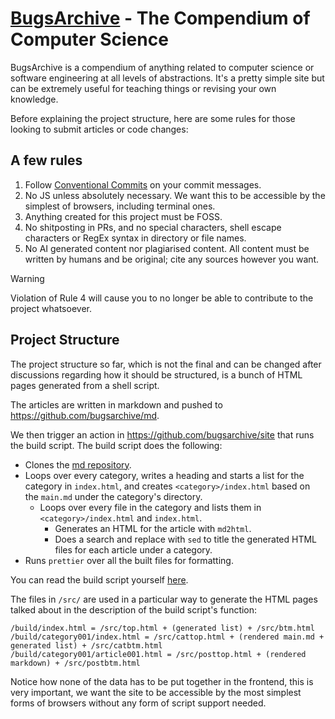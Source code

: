 # [BugsArchive](https://bugs.lewoof.xyz) - The Compendium of Computer Science

BugsArchive is a compendium of anything related to computer science or software engineering at all levels of abstractions.
It's a pretty simple site but can be extremely useful for teaching things or revising your own knowledge.

Before explaining the project structure, here are some rules for those looking to submit articles or code changes:

## A few rules

1. Follow [Conventional Commits](https://www.conventionalcommits.org/en/v1.0.0/) on your commit messages.
2. No JS unless absolutely necessary. We want this to be accessible by the simplest of browsers, including terminal ones.
3. Anything created for this project must be FOSS.
4. No shitposting in PRs, and no special characters, shell escape characters or RegEx syntax in directory or file names.
5. No AI generated content nor plagiarised content. All content must be written by humans and be original; cite any sources however you want.

> [!WARNING]
> Violation of Rule 4 will cause you to no longer be able to contribute to the project whatsoever.

## Project Structure

The project structure so far, which is not the final and can be changed after discussions regarding how it should be structured, is a bunch of HTML pages generated from a shell script.

The articles are written in markdown and pushed to <https://github.com/bugsarchive/md>.

We then trigger an action in <https://github.com/bugsarchive/site> that runs the build script. The build script does the following:

- Clones the [md repository](https://github.com/bugsarchive/md).
- Loops over every category, writes a heading and starts a list for the category in `index.html`, and creates `<category>/index.html` based on the `main.md` under the category's directory.
  - Loops over every file in the category and lists them in `<category>/index.html` and `index.html`.
    - Generates an HTML for the article with `md2html`.
    - Does a search and replace with `sed` to title the generated HTML files for each article under a category.
- Runs `prettier` over all the built files for formatting.

You can read the build script yourself [here](https://github.com/bugsarchive/bugsarchive.github.io/blob/main/scripts/build.sh).

The files in `/src/` are used in a particular way to generate the HTML pages talked about in the description of the build script's function:

```
/build/index.html = /src/top.html + (generated list) + /src/btm.html
/build/category001/index.html = /src/cattop.html + (rendered main.md + generated list) + /src/catbtm.html
/build/category001/article001.html = /src/posttop.html + (rendered markdown) + /src/postbtm.html
```

Notice how none of the data has to be put together in the frontend, this is very important, we want the site to be accessible by the most simplest forms of browsers without any form of script support needed.
